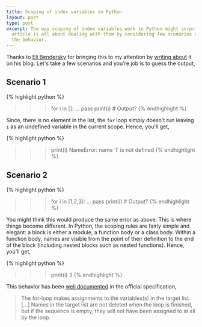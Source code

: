 ```yaml
---
title: Scoping of index variables in Python
layout: post
type: post
excerpt: The way scoping of index variables work in Python might surprise a few! This
  article is all about dealing with them by considering few scenarios and understanding
  the behavior.
---
```


Thanks to [Eli Bendersky](http://eli.thegreenplace.net/) for bringing this to my attention by [writing about](http://eli.thegreenplace.net/2015/the-scope-of-index-variables-in-pythons-for-loops/) it on his blog. Let's
take a few scenarios and you're job is to guess the output,

## Scenario 1

{% highlight python %}
>>> for i in []:
...    pass
>>> print(i)       # Output?
{% endhighlight %}

Since, there is no element in the list, the `for` loop simply doesn't run leaving `i` as an undefined variable in the current
scope. Hence, you'll get,

<!-- more -->

{% highlight python %}
>>> print(i)
NameError: name 'i' is not defined
{% endhighlight %}

## Scenario 2

{% highlight python %}
>>> for i in [1,2,3]:
...    pass
>>> print(i)       # Output?
{% endhighlight %}

You might think this would produce the same error as above. This is where things become different. In Python, the scoping rules
are fairly simple and elegant: a block is either a module, a function body or a class body. Within a function body, names are
visible from the point of their definition to the end of the block (including nested blocks such as nested functions). Hence, you'll get,

{% highlight python %}
>>> print(i)
3
{% endhighlight %}

This behavior has been [well documented](https://docs.python.org/dev/reference/compound_stmts.html#for) in the official specification,

> The for-loop makes assignments to the variables(s) in the target list. [...] Names in the target list are not deleted when
the loop is finished, but if the sequence is empty, they will not have been assigned to at all by the loop.